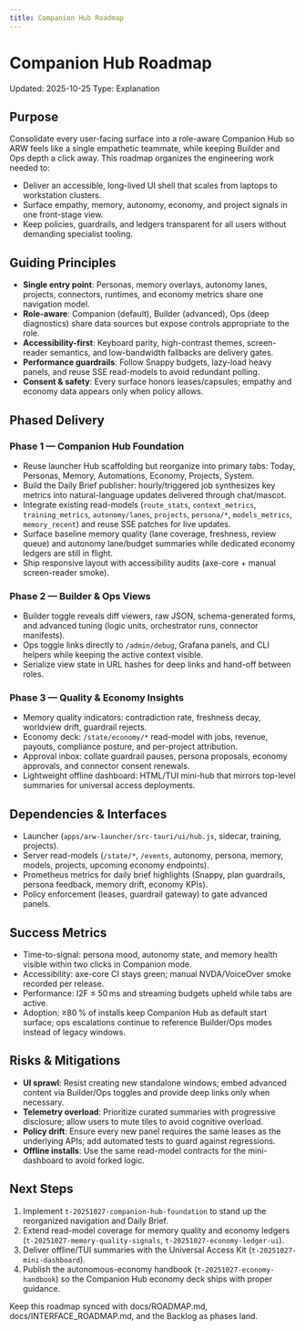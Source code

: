 ```yaml
---
title: Companion Hub Roadmap
---
```


# Companion Hub Roadmap

Updated: 2025-10-25
Type: Explanation

## Purpose

Consolidate every user-facing surface into a role-aware Companion Hub so ARW feels like a single empathetic teammate, while keeping Builder and Ops depth a click away. This roadmap organizes the engineering work needed to:

- Deliver an accessible, long-lived UI shell that scales from laptops to workstation clusters.
- Surface empathy, memory, autonomy, economy, and project signals in one front-stage view.
- Keep policies, guardrails, and ledgers transparent for all users without demanding specialist tooling.

## Guiding Principles

- **Single entry point**: Personas, memory overlays, autonomy lanes, projects, connectors, runtimes, and economy metrics share one navigation model.
- **Role-aware**: Companion (default), Builder (advanced), Ops (deep diagnostics) share data sources but expose controls appropriate to the role.
- **Accessibility-first**: Keyboard parity, high-contrast themes, screen-reader semantics, and low-bandwidth fallbacks are delivery gates.
- **Performance guardrails**: Follow Snappy budgets, lazy-load heavy panels, and reuse SSE read-models to avoid redundant polling.
- **Consent & safety**: Every surface honors leases/capsules; empathy and economy data appears only when policy allows.

## Phased Delivery

### Phase 1 — Companion Hub Foundation

- Reuse launcher Hub scaffolding but reorganize into primary tabs: Today, Personas, Memory, Automations, Economy, Projects, System.
- Build the Daily Brief publisher: hourly/triggered job synthesizes key metrics into natural-language updates delivered through chat/mascot.
- Integrate existing read-models (`route_stats`, `context_metrics`, `training_metrics`, `autonomy/lanes`, `projects`, `persona/*`, `models_metrics`, `memory_recent`) and reuse SSE patches for live updates.
- Surface baseline memory quality (lane coverage, freshness, review queue) and autonomy lane/budget summaries while dedicated economy ledgers are still in flight.
- Ship responsive layout with accessibility audits (axe-core + manual screen-reader smoke).

### Phase 2 — Builder & Ops Views

- Builder toggle reveals diff viewers, raw JSON, schema-generated forms, and advanced tuning (logic units, orchestrator runs, connector manifests).
- Ops toggle links directly to `/admin/debug`, Grafana panels, and CLI helpers while keeping the active context visible.
- Serialize view state in URL hashes for deep links and hand-off between roles.

### Phase 3 — Quality & Economy Insights

- Memory quality indicators: contradiction rate, freshness decay, worldview drift, guardrail rejects.
- Economy deck: `/state/economy/*` read-model with jobs, revenue, payouts, compliance posture, and per-project attribution.
- Approval inbox: collate guardrail pauses, persona proposals, economy approvals, and connector consent renewals.
- Lightweight offline dashboard: HTML/TUI mini-hub that mirrors top-level summaries for universal access deployments.

## Dependencies & Interfaces

- Launcher (`apps/arw-launcher/src-tauri/ui/hub.js`, sidecar, training, projects).
- Server read-models (`/state/*`, `/events`, autonomy, persona, memory, models, projects, upcoming economy endpoints).
- Prometheus metrics for daily brief highlights (Snappy, plan guardrails, persona feedback, memory drift, economy KPIs).
- Policy enforcement (leases, guardrail gateway) to gate advanced panels.

## Success Metrics

- Time-to-signal: persona mood, autonomy state, and memory health visible within two clicks in Companion mode.
- Accessibility: axe-core CI stays green; manual NVDA/VoiceOver smoke recorded per release.
- Performance: I2F ≤ 50 ms and streaming budgets upheld while tabs are active.
- Adoption: ≥80 % of installs keep Companion Hub as default start surface; ops escalations continue to reference Builder/Ops modes instead of legacy windows.

## Risks & Mitigations

- **UI sprawl**: Resist creating new standalone windows; embed advanced content via Builder/Ops toggles and provide deep links only when necessary.
- **Telemetry overload**: Prioritize curated summaries with progressive disclosure; allow users to mute tiles to avoid cognitive overload.
- **Policy drift**: Ensure every new panel requires the same leases as the underlying APIs; add automated tests to guard against regressions.
- **Offline installs**: Use the same read-model contracts for the mini-dashboard to avoid forked logic.

## Next Steps

1. Implement `t-20251027-companion-hub-foundation` to stand up the reorganized navigation and Daily Brief.
2. Extend read-model coverage for memory quality and economy ledgers (`t-20251027-memory-quality-signals`, `t-20251027-economy-ledger-ui`).
3. Deliver offline/TUI summaries with the Universal Access Kit (`t-20251027-mini-dashboard`).
4. Publish the autonomous-economy handbook (`t-20251027-economy-handbook`) so the Companion Hub economy deck ships with proper guidance.

Keep this roadmap synced with docs/ROADMAP.md, docs/INTERFACE_ROADMAP.md, and the Backlog as phases land.
